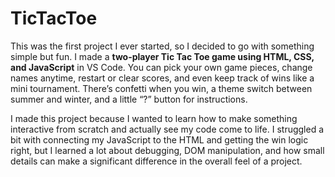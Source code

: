 # TicTacToe
This was the first project I ever started, so I decided to go with something simple but fun. I made a **two-player Tic Tac Toe game using HTML, CSS, and JavaScript** in VS Code. You can pick your own game pieces, change names anytime, restart or clear scores, and even keep track of wins like a mini tournament. There’s confetti when you win, a theme switch between summer and winter, and a little “?” button for instructions.

I made this project because I wanted to learn how to make something interactive from scratch and actually see my code come to life. I struggled a bit with connecting my JavaScript to the HTML and getting the win logic right, but I learned a lot about debugging, DOM manipulation, and how small details can make a significant difference in the overall feel of a project.
